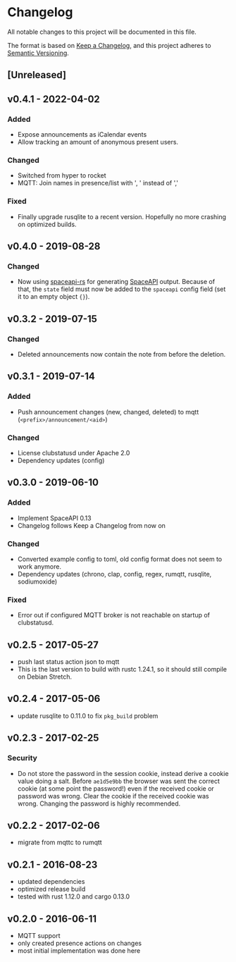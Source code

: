 # Changelog
All notable changes to this project will be documented in this file.

The format is based on [Keep a Changelog](https://keepachangelog.com/en/1.0.0/),
and this project adheres to [Semantic Versioning](https://semver.org/spec/v2.0.0.html).

## [Unreleased]

## v0.4.1 - 2022-04-02
### Added
- Expose announcements as iCalendar events
- Allow tracking an amount of anonymous present users.

### Changed
- Switched from hyper to rocket
- MQTT: Join names in presence/list with ', ' instead of ','

### Fixed
- Finally upgrade rusqlite to a recent version. Hopefully no more crashing on
  optimized builds.

## v0.4.0 - 2019-08-28
### Changed
- Now using [spaceapi-rs](https://github.com/spaceapi-community/spaceapi-rs)
  for generating [SpaceAPI](https://spaceapi.io/) output. Because of that, the
  `state` field must now be added to the `spaceapi` config field (set it to an
  empty object `{}`).

## v0.3.2 - 2019-07-15
### Changed
- Deleted announcements now contain the note from before the deletion.

## v0.3.1 - 2019-07-14
### Added
- Push announcement changes (new, changed, deleted) to mqtt (`<prefix>/announcement/<aid>`)

### Changed
- License clubstatusd under Apache 2.0
- Dependency updates (config)

## v0.3.0 - 2019-06-10
### Added
- Implement SpaceAPI 0.13
- Changelog follows Keep a Changelog from now on

### Changed
- Converted example config to toml, old config format does not seem to work
  anymore.
- Dependency updates (chrono, clap, config, regex, rumqtt, rusqlite, sodiumoxide)

### Fixed
- Error out if configured MQTT broker is not reachable on startup of
  clubstatusd.

## v0.2.5 - 2017-05-27
- push last status action json to mqtt
- This is the last version to build with rustc 1.24.1, so it should still
  compile on Debian Stretch.

## v0.2.4 - 2017-05-06
- update rusqlite to 0.11.0 to fix `pkg_build` problem

## v0.2.3 - 2017-02-25
### Security
- Do not store the password in the session cookie, instead derive a cookie
  value doing a salt. Before `ae1d5e9bb` the browser was sent the correct
  cookie (at some point the password!) even if the received cookie or password
  was wrong.  Clear the cookie if the received cookie was wrong. Changing the
  password is highly recommended.

## v0.2.2 - 2017-02-06
- migrate from mqttc to rumqtt

## v0.2.1 - 2016-08-23
- updated dependencies
- optimized release build
- tested with rust 1.12.0 and cargo 0.13.0

## v0.2.0 - 2016-06-11
- MQTT support
- only created presence actions on changes
- most initial implementation was done here
